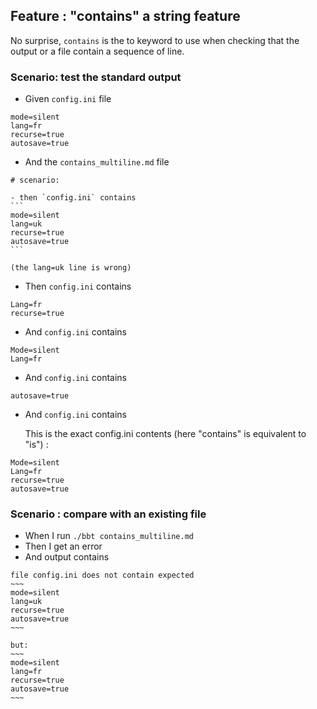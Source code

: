 ## Feature : "contains" a string feature

No surprise, `contains` is the to keyword to use when checking that the output or a file contain a sequence of line.

### Scenario: test the standard output

- Given `config.ini` file
```
mode=silent
lang=fr  
recurse=true 
autosave=true
```
- And the `contains_multiline.md` file
~~~
# scenario:

- then `config.ini` contains 
```
mode=silent
lang=uk
recurse=true
autosave=true
```

(the lang=uk line is wrong)
~~~


- Then `config.ini` contains
```
Lang=fr
recurse=true
```

- And `config.ini` contains 
```
Mode=silent
Lang=fr
```

- And `config.ini` contains 
```
autosave=true
```

- And `config.ini` contains 
  
  This is the exact config.ini contents (here "contains" is equivalent to "is") :

```
Mode=silent
Lang=fr
recurse=true
autosave=true
```

### Scenario : compare with an existing file

- When I run `./bbt contains_multiline.md`
- Then I get an error
- And output contains 
```
file config.ini does not contain expected
~~~
mode=silent    
lang=uk    
recurse=true    
autosave=true    
~~~
  
but:   
~~~
mode=silent    
lang=fr      
recurse=true     
autosave=true 
~~~
```
